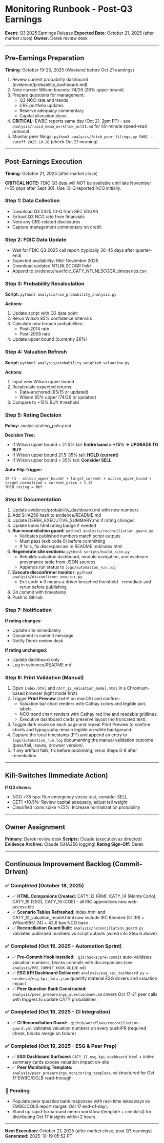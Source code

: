 # Monitoring Runbook - Post-Q3 Earnings

**Event:** Q3 2025 Earnings Release
**Expected Date:** October 21, 2025 (after market close)
**Owner:** Derek review desk

---

## Pre-Earnings Preparation

**Timing:** October 19-20, 2025 (Weekend before Oct 21 earnings)

1. Review current probability dashboard (evidence/probability_dashboard.md)
2. Note current Wilson bounds: 74/26 (26% upper bound)
3. Prepare questions for management:
   - Q3 NCO rate and trends
   - CRE portfolio updates
   - Reserve adequacy commentary
   - Capital allocation plans
4. **CRITICAL:** EWBC reports same day (Oct 21, 2pm PT) - see `analysis/rapid_memo_workflow_oct21.md` for 60-minute speed-read protocol
5. Monitor peer filings: `python3 analysis/fetch_peer_filings.py EWBC --cutoff 2025-10-20` (check Oct 21 morning)

---

## Post-Earnings Execution

**Timing:** October 21, 2025 (after market close)

**CRITICAL NOTE:** FDIC Q3 data will NOT be available until late November (~55 days after Sept 30). Use 10-Q reported NCO initially.

### Step 1: Data Collection
- Download Q3 2025 10-Q from SEC EDGAR
- Extract Q3 NCO rate from financials
- Note any CRE-related disclosures
- Capture management commentary on credit

### Step 2: FDIC Data Update
- Wait for FDIC Q3 2025 call report (typically 30-45 days after quarter-end)
- Expected availability: Mid-November 2025
- Download updated NTLNLSCOQR field
- Append to evidence/raw/fdic_CATY_NTLNLSCOQR_timeseries.csv

### Step 3: Probability Recalculation
**Script:** `python3 analysis/nco_probability_analysis.py`

**Actions:**
1. Update script with Q3 data point
2. Rerun Wilson 95% confidence intervals
3. Calculate new breach probabilities:
   - Post-2014 rate
   - Post-2008 rate
4. Update upper bound (currently 26%)

### Step 4: Valuation Refresh
**Script:** `python3 analysis/probability_weighted_valuation.py`

**Actions:**
1. Input new Wilson upper bound
2. Recalculate expected returns:
   - Data-anchored (85/15 or updated)
   - Wilson 95% upper (74/26 or updated)
3. Compare to +15% BUY threshold

### Step 5: Rating Decision
**Policy:** analysis/rating_policy.md

**Decision Tree:**
- If Wilson upper bound < 21.5% tail: **Entire band > +15% → UPGRADE TO BUY**
- If Wilson upper bound 21.5-35% tail: **HOLD (current)**
- If Wilson upper bound > 35% tail: **Consider SELL**

**Auto-Flip Trigger:**
```
IF (1 - wilson_upper_bound) × target_current + wilson_upper_bound × target_normalized > current_price × 1.15
THEN rating = BUY
```

### Step 6: Documentation
1. Update evidence/probability_dashboard.md with new numbers
2. Add SHA256 hash to evidence/README.md
3. Update DEREK_EXECUTIVE_SUMMARY.md if rating changes
4. Update index.html rating badge if needed
5. **Run reconciliation guard:** `python3 analysis/reconciliation_guard.py`
   - Validates published numbers match script outputs
   - Must pass (exit code 0) before committing
   - If fails, fix discrepancies in README.md/index.html
6. **Regenerate site sections:** `python3 scripts/build_site.py`
   - Rebuilds valuation dashboard, module navigation, and evidence provenance table from JSON sources
   - Appends run status to `logs/automation_run.log`
7. **Execute disconfirmer monitor:** `python3 analysis/disconfirmer_monitor.py`
   - Exit code ≠ 0 means a driver breached threshold—remediate and rerun before publishing
8. Git commit with timestamp
9. Push to GitHub

### Step 7: Notification
**If rating changes:**
- Update site immediately
- Document in commit message
- Notify Derek review desk

**If rating unchanged:**
- Update dashboard only
- Log in evidence/README.md

### Step 8: Print Validation (Manual)
1. Open `index.html` and `CATY_12_valuation_model.html` in a Chromium-based browser (light mode first).
2. Trigger **Print Preview** (`Cmd+P` on macOS) and confirm:
   - Valuation bar chart renders with Cathay colors and legible axis labels.
   - NCO trend chart renders with Cathay red line and readable gridlines.
   - Executive dashboard cards preserve layout (no truncated text).
3. Toggle dark mode on each page and repeat Print Preview to confirm charts and typography remain legible on white background.
4. Capture the local timestamp (PT) and append an entry to `logs/automation_run.log` documenting the manual validation outcome (pass/fail, issues, browser version).
5. If any artifact fails, fix before publishing; rerun Steps 6-8 after remediation.

---

## Kill-Switches (Immediate Action)

**If Q3 shows:**
- NCO >35 bps: Run emergency stress test, consider SELL
- CET1 <10.5%: Review capital adequacy, adjust tail weight
- Classified loans spike >25%: Increase normalization probability

---

## Owner Assignment

**Primary:** Derek review desk
**Scripts:** Claude (execution as directed)
**Evidence Archive:** Claude (SHA256 logging)
**Rating Sign-Off:** Derek

---

## Continuous Improvement Backlog (Commit-Driven)

### ✅ Completed (October 18, 2025)
- ✅ **HTML Companions Created:** CATY_13 (RIM), CATY_14 (Monte Carlo), CATY_15 (ESG), CATY_16 (COE) - all IRC appendices now web-accessible
- ✅ **Scenario Tables Refreshed:** index.html and CATY_12_valuation_model.html now include IRC Blended ($51.39) + Wilson 95% ($51.74) + 42.8 bps NCO base
- ✅ **Reconciliation Guard Built:** `analysis/reconciliation_guard.py` validates published numbers vs script outputs (wired into Step 6 above)

### ✅ Completed (Oct 19, 2025 - Automation Sprint)
- ✅ **Pre-Commit Hook Installed:** `.git/hooks/pre-commit` auto-validates valuation numbers, blocks commits with discrepancies (see `analysis/PRE_COMMIT_HOOK_GUIDE.md`)
- ✅ **ESG KPI Dashboard Delivered:** `analysis/esg_kpi_dashboard.py` + `evidence/esg_kpi_data.json` quantify material ESG drivers and valuation impact
- ✅ **Peer Question Bank Constructed:** `analysis/peer_preearnings_questionbank.md` covers Oct 17-21 peer calls with triggers to update CATY probabilities

### ✅ Completed (Oct 19, 2025 - CI Integration)
- ✅ **CI Reconciliation Guard:** `.github/workflows/reconciliation-guard.yml` validates valuation numbers on every push/PR (required check, blocks merge on failure)

### ✅ Completed (Oct 19, 2025 - ESG & Peer Prep)
- ✅ **ESG Dashboard Surfaced:** `CATY_17_esg_kpi_dashboard.html` + index summary cards expose valuation impact on-site
- ✅ **Peer Monitoring Template:** `analysis/peer_preearnings_monitoring_template.md` structured for Oct 17 EWBC/COLB read-through

### 🔄 Pending
- Populate peer question bank responses with real-time takeaways as EWBC/COLB report (target: Oct 17 end-of-day).
- Stand up rapid-turnaround memo workflow (template + checklist) for distributing Oct 17 insights within 2 hours.

---

**Next Execution:** October 21, 2025 (after market close, post Q3 earnings)
**Generated:** 2025-10-19 05:52 PT
